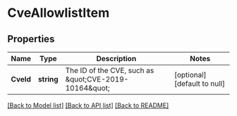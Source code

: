 # CveAllowlistItem

## Properties
Name | Type | Description | Notes
------------ | ------------- | ------------- | -------------
**CveId** | **string** | The ID of the CVE, such as \&quot;CVE-2019-10164\&quot; | [optional] [default to null]

[[Back to Model list]](../README.md#documentation-for-models) [[Back to API list]](../README.md#documentation-for-api-endpoints) [[Back to README]](../README.md)


